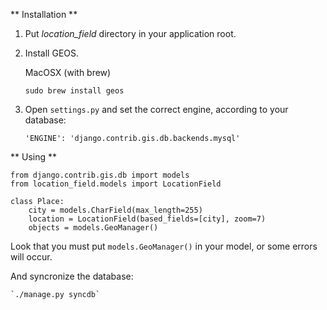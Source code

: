 ** Installation **

1. Put _location_field_ directory in your application root.

2. Install GEOS.

    MacOSX (with brew)

    `sudo brew install geos` 

3. Open `settings.py` and set the correct engine, according to your database:

    `'ENGINE': 'django.contrib.gis.db.backends.mysql'`

** Using **

    from django.contrib.gis.db import models
    from location_field.models import LocationField

    class Place:
        city = models.CharField(max_length=255)
        location = LocationField(based_fields=[city], zoom=7)
        objects = models.GeoManager()

Look that you must put `models.GeoManager()` in your model, or some errors will occur.

And syncronize the database:

    `./manage.py syncdb`
